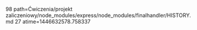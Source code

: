 98 path=Ćwiczenia/projekt zaliczeniowy/node_modules/express/node_modules/finalhandler/HISTORY.md
27 atime=1446632578.758337
